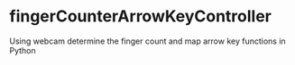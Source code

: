 # fingerCounterArrowKeyController
Using webcam determine the finger count and map arrow key functions in Python
